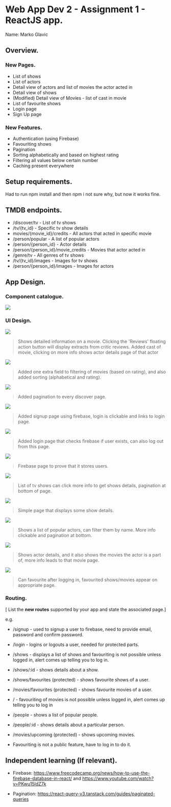 # Web App Dev 2 - Assignment 1 - ReactJS app.

Name: Marko Glavic

## Overview.

### New Pages.

+ List of shows
+ List of actors
+ Detail view of actors and list of movies the actor acted in
+ Detail view of shows
+ (Modified) Detail view of Movies - list of cast in movie
+ List of favourite shows
+ Login page
+ Sign Up page

### New Features.

+ Authentication (using Firebase)
+ Favouriting shows
+ Pagination
+ Sorting alphabetically and based on highest rating
+ Filtering all values below certain number
+ Caching present everywhere

## Setup requirements.

Had to run npm install and then npm i not sure why, but now it works fine. 

## TMDB endpoints.

+ /discover/tv - List of tv shows
+ /tv/{tv_id} - Specific tv show details
+ movies/{movie_id}/credits - All actors  that acted in specific movie 
+ /person/popular - A list of popular actors
+ /person/{person_id} - Actor details
+ /person/{person_id}/movie_credits - Movies that actor acted in
+ /genre/tv - All genres of tv shows
+ /tv/{tv_id}/images - Images for tv shows
+ /person/{person_id}/images - Images for actors

## App Design.

### Component catalogue.

![](./images/stories.png)

### UI Design.

![ ](./images/detail.png)

>Shows detailed information on a movie. Clicking the 'Reviews' floating action button will display extracts from critic reviews. Added cast of movie, clicking on more info shows actor details page of that actor

![ ](./images/movieList.PNG)

>Added one extra field to filtering of movies (based on rating), and also added sorting (alphabetical and rating).

![ ](./images/pagination.PNG)

>Added pagination to every discover page.

![ ](./images/signup.PNG)
>Added signup page using firebase, login is clickable and links to login page.

![ ](./images/login.PNG)
>Added login page that checks firebase if user exists, can also log out from this page.

![ ](./images/firebasework.PNG)
>Firebase page to prove that it stores users.

![ ](./images/tvshows.PNG)
>List of tv shows can click more info to get shows details, pagination at bottom of page.

![ ](./images/tvdetail.PNG)
>Simple page that displays some show details.

![ ](./images/people.PNG)
>Shows a list of popular actors, can filter them by name. More info clickable and pagination at bottom.

![ ](./images/actor.PNG)
>Shows actor details, and it also shows the movies the actor is a part of, more info leads to that movie page.

![ ](./images/favouriteShows.PNG)
>Can favourite after logging in, favourited shows/movies appear on appropriate page.

### Routing.

[ List the __new routes__ supported by your app and state the associated page.]

e.g. 

+ /signup - used to signup a user to firebase, need to provide email, password and confirm password.
+ /login - logins or logouts a user, needed for protected parts.
+ /shows - displays a list of shows and favouriting is not possible unless logged in, alert comes up telling you to log in.
+ /shows/:id - shows details about a show.
+ /shows/favourites (protected) - shows favourite shows of a user.
+ /movies/favourites (protected) - shows favourite movies of a user.
+ / - favouriting of movies is not possible unless logged in, alert comes up telling you to log in
+ /people - shows a list of popular people.
+ /people/:id - shows details about a particular person.
+ /movies/upcoming (protected) - shows upcoming movies.

+ Favouriting is not a public feature, have to log in to do it.

## Independent learning (If relevant).

+ Firebase: https://www.freecodecamp.org/news/how-to-use-the-firebase-database-in-react/ and https://www.youtube.com/watch?v=PKwu15ldZ7k

+ Pagination: https://react-query-v3.tanstack.com/guides/paginated-queries

